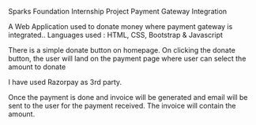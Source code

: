 Sparks Foundation Internship Project 
Payment Gateway Integration

A Web Application used to donate money where payment gateway is integrated.. 
Languages used : HTML, CSS, Bootstrap & Javascript

There is a simple donate button on homepage. 
On clicking the donate button, the user will land on the payment page where user can
select the amount to donate

I have used Razorpay as 3rd party.

Once the payment is done and invoice will be generated and email will be
sent to the user for the payment received. The invoice will contain the
amount.

